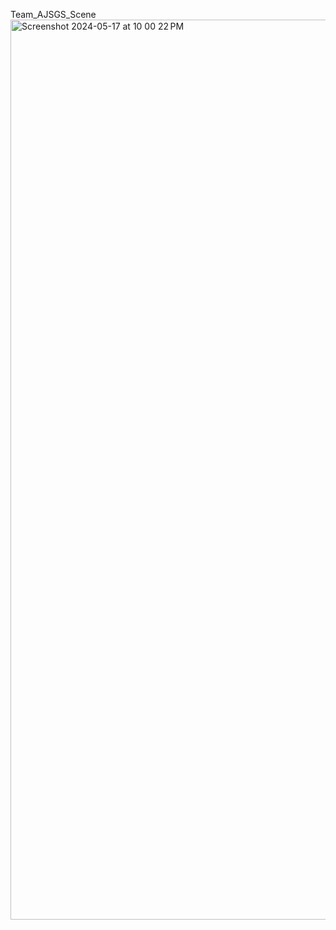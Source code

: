 Team_AJSGS_Scene
<img width="1440" alt="Screenshot 2024-05-17 at 10 00 22 PM" src="https://github.com/shashank790/cs190-ajsgs-cooking/assets/114948179/7fe0af1d-be1c-4e28-b1be-03fe663d7698">
